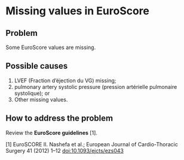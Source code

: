 # Missing values in EuroScore 

## Problem

Some EuroScore values are missing. 

## Possible causes

1. LVEF (Fraction d’éjection du VG) missing; 
2. pulmonary artery systolic pressure (pression artérielle pulmonaire systolique); or 
3. Other missing values. 

## How to address the problem

Review the **EuroScore guidelines** [1].

[1] EuroSCORE II. Nashefa et al.; European Journal of Cardio-Thoracic Surgery 41 (2012) 1–12 [doi:10.1093/ejcts/ezs043](https://doi.org/10.1093/ejcts/ezs043)
